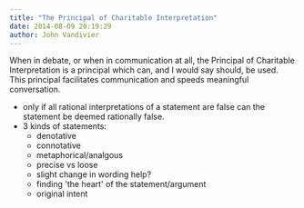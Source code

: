 ```yaml
---
title: "The Principal of Charitable Interpretation"
date: 2014-08-09 20:19:29
author: John Vandivier
---
```




When in debate, or when in communication at all, the Principal of Charitable Interpretation is a principal which can, and I would say should, be used. This principal facilitates communication and speeds meaningful conversation.
<ul>
	<li>only if all rational interpretations of a statement are false can the statement be deemed rationally false.</li>
	<li>3 kinds of statements:
<ul>
	<li>denotative</li>
	<li>connotative</li>
	<li>metaphorical/analgous</li>
	<li>precise vs loose</li>
	<li>slight change in wording help?</li>
	<li>finding 'the heart' of the statement/argument</li>
	<li>original intent</li>
</ul>
</li>
</ul>